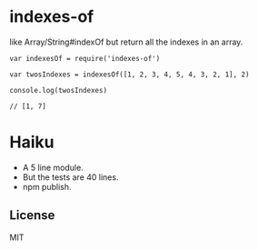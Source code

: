 indexes-of
==========

like Array/String\#indexOf but return all the indexes in an array.

    var indexesOf = require('indexes-of')

    var twosIndexes = indexesOf([1, 2, 3, 4, 5, 4, 3, 2, 1], 2)

    console.log(twosIndexes)

    // [1, 7]

Haiku
=====

-   A 5 line module.
-   But the tests are 40 lines.
-   npm publish.

License
-------

MIT
